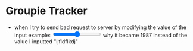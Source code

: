 # Groupie Tracker

-  when I try to send bad request to server by modifying the value of the input
example: <input type="range" name="minCd" class="minc" min="1958" max="2015" value="ljfldflkdj" />
why it became 1987 instead of the value I inputted "ljfldflkdj"


